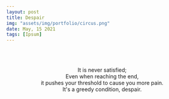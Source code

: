 ```yaml
---
layout: post
title: Despair
img: "assets/img/portfolio/circus.png"
date: May, 15 2021
tags: [Ipsum]
---
```


<br><br>
<div align="center">

  
  It is never satisfied; <br>
  Even when reaching the end,<br>
  it pushes your threshold to cause you more pain.<br>
  It's a greedy condition, despair.<br>
  
<br><br>
<br><br>
<br><br>
<br><br>
<br><br>
<br><br>
  
  
</div>
